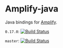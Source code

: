 # Amplify-java

Java bindings for [Amplify](https://github.com/jjpe/amplify).

`0.17.0`: [![Build Status](https://travis-ci.org/jjpe/amplify-java.svg?branch=0.17.0)](https://travis-ci.org/jjpe/amplify-java)

`master`: [![Build Status](https://travis-ci.org/jjpe/amplify-java.svg?branch=master)](https://travis-ci.org/jjpe/amplify-java)
